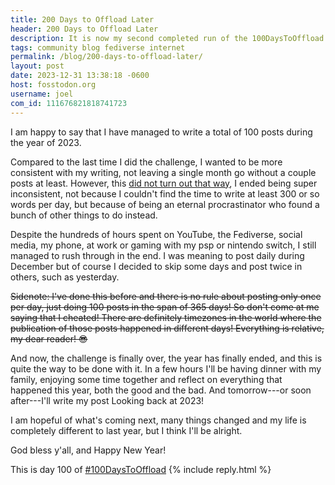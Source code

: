 ```yaml
---
title: 200 Days to Offload Later
header: 200 Days to Offload Later
description: It is now my second completed run of the 100DaysToOffload challenge, and here are some thoughts
tags: community blog fediverse internet
permalink: /blog/200-days-to-offload-later/
layout: post
date: 2023-12-31 13:38:18 -0600
host: fosstodon.org
username: joel
com_id: 111676821818741723
---
```


I am happy to say that I have managed to write a total of 100 posts during the year of 2023.

Compared to the last time I did the challenge, I wanted to be more consistent with my writing, not leaving a single month go without a couple posts at least. However, this [did not turn out that way](/blog/good-start-unsteady-step-final-sprint/), I ended being super inconsistent, not because I couldn't find the time to write at least 300 or so words per day, but because of being an eternal procrastinator who found a bunch of other things to do instead.

Despite the hundreds of hours spent on YouTube, the Fediverse, social media, my phone, at work or gaming with my psp or nintendo switch, I still managed to rush through in the end. I was meaning to post daily during December but of course I decided to skip some days and post twice in others, such as yesterday.

~~Sidenote: I've done this before and there is no rule about posting only once per day, just doing 100 posts in the span of 365 days! So don't come at me saying that I cheated! There are definitely timezones in the world where the publication of those posts happened in different days! Everything is relative, my dear reader! 😎~~

And now, the challenge is finally over, the year has finally ended, and this is quite the way to be done with it. In a few hours I'll be having dinner with my family, enjoying some time together and reflect on everything that happened this year, both the good and the bad. And tomorrow---or soon after---I'll write my post Looking back at 2023!

I am hopeful of what's coming next, many things changed and my life is completely different to last year, but I think I'll be alright. 

God bless y'all, and Happy New Year!

This is day 100 of [#100DaysToOffload](https://100daystooffload.com)
{% include reply.html %}
